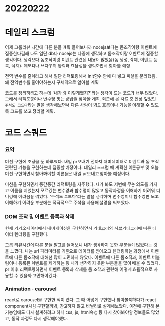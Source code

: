 # 20220222

# 데일리 스크럼

어제 그룹리뷰 시간에 다른 분들 계획 들어보니까 nodejs보다는 돔조작이랑 이벤트에 집중한다길래 나도 일단 db나 nodejs는 나중에 생각하고 돔조작이랑 이벤트에 집중할 생각이다. 생각보다 돔조작이랑 이벤트 관련된 내용이 많았음(돔 생성, 삭제, 이벤트 등록, 삭제). 메모리나 브라우저 동작과 효율성을 생각하면서 찾아볼 예정

전역 변수를 줄이라고 해서 일단 리팩토링해서 init함수 안에 다 넣고 파일을 분리했음. 왜 전역변수를 줄어야하는지 구체적으로 알아볼 계획

코드를 정리하려고 하는데 '내가 왜 이렇게했지?'라는 생각이 드는 코드가 너무 많았다. 그래서 리팩토링이나 변수명 짓는 방법을 찾아볼 계획, 최근에 본 자료 중 인상 깊었던 `주석도 코드다`라는 말을 생각해보면서 다른 사람이 봐도 흐름이나 기능을 이해할 수 있도록 코드를 쓰고 정리할 계획.

# 코드 스쿼드

### 요약

미션 구현에 초점을 둔 하루였다. 내일 pr보내기 전까지 더미데이터로 이벤트와 돔 조작관련된 기능을 구현하는데 집중할 예정이다. 데일리 스크럼 때 계획한 이론공부 및 오늘 미션 구현하면서 찾아봐야할 이론들은 내일 pr보내고 찾아볼 예정이다.

미션을 구현하면서 중간중간 리팩토링을 자주했다. 내가 봐도 저번에 무슨 의도를 가지고 이름을 지었는지 모르겠는 변수명과 함수명이 많았고 동작과정을 이해하기 어려워 디버깅에 어려움을 겪었다. '주석도 코드다'라는 말을 생각하며 변수명이나 함수명만 보고 이해하기 어려운 부분에는 적극적으로 주석을 사용해 설명을 써보았다.

### DOM 조작 및 이벤트 등록과 삭제

현재 카카오페이지에서 네비게이션을 구현하면서 카테고리와 서브카테고리에 따른 데이터 렌더링을 구현했다.

그룹 리뷰시간에 다른 분들 발표를 들어보니 내가 생각하지 못한 부분들이 많았다는 것을 느꼈다. 나는 url 파리미터를 기준으로 데이터를 받아오고 렌더링하는 과정에서 이벤트에 따른 돔조작에 대해선 많이 고민하지 않았다. 이벤트에 따른 돔조작과, 이벤트 버블링이나 등록된 이벤트를 제거하는 등 내가 생각하지 못한 부분들을 많이 배울 수 있었다. pr 이후 리팩토링하면서 이벤트 등록과 삭제를 돔 조작과 관련해 어떻게 효율적으로 사용할 수 있을까 고민해야겠다.

### Animation - carousel

react로 carousel을 구현한 적이 있다. 그 때 어떻게 구현했나 찾아볼까하다가 react component처럼 구현할까봐, 참고하지 않고 바닐라로 설계해보았다. 이전에 구현해 본 기능임에도 다시 설계하려고 하니 css, js, html속성 등 다시 찾아봐야할 정보들도 많았고, 동작 과정도 다시 생각해야했다.
